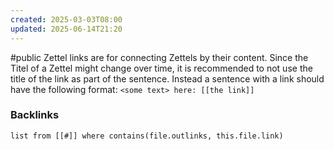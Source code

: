 ```yaml
---
created: 2025-03-03T08:00
updated: 2025-06-14T21:20
---
```

#public
Zettel links are for connecting Zettels by their content. Since the Titel of a Zettel might change over time, it is recommended to not use the title of the link as part of the sentence. Instead a sentence with a link should have the following format: 
`<some text> here: [[the link]]`

### Backlinks
```dataview 
list from [[#]] where contains(file.outlinks, this.file.link)
```

